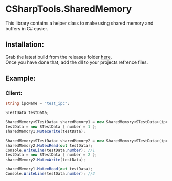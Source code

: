 # CSharpTools.SharedMemory
This library contains a helper class to make using shared memory and buffers in C# easier.  

## Installation:
Grab the latest build from the releases folder [here](./bin/Release/netstandard2.0/CSharpTools.SharedMemory.dll).  
Once you have done that, add the dll to your projects refrence files.

## Example:
### Client:
```cs
string ipcName = "test_ipc";

STestData testData;

SharedMemory<STestData> sharedMemory1 = new SharedMemory<STestData>(ipcName);
testData = new STestData { number = 1 };
sharedMemory1.MutexWrite(testData);

SharedMemory<STestData> sharedMemory2 = new SharedMemory<STestData>(ipcName);
sharedMemory2.MutexRead(out testData);
Console.WriteLine(testData.number); //1
testData = new STestData { number = 2 };
sharedMemory2.MutexWrite(testData);

sharedMemory1.MutexRead(out testData);
Console.WriteLine(testData.number); //2
```